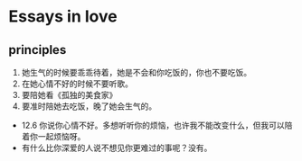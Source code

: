 # Essays in love

## principles
1. 她生气的时候要乖乖待着，她是不会和你吃饭的，你也不要吃饭。
2. 在她心情不好的时候不要听歌。
3. 要陪她看《孤独的美食家》
4. 要准时陪她去吃饭，晚了她会生气的。


+ 12.6 你说你心情不好。多想听听你的烦恼，也许我不能改变什么，但我可以陪着你一起烦恼呀。
+ 有什么比你深爱的人说不想见你更难过的事呢？没有。
